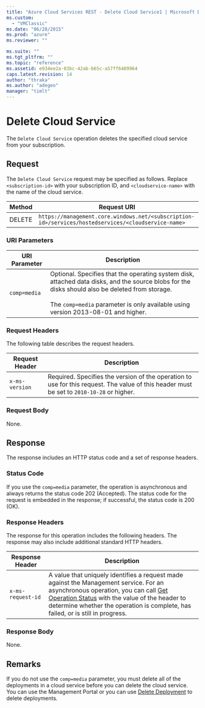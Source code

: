 ```yaml
---
title: "Azure Cloud Services REST - Delete Cloud Service1 | Microsoft Docs"
ms.custom: 
  - "VMClassic"
ms.date: "06/28/2015"
ms.prod: "azure"
ms.reviewer: ""

ms.suite: ""
ms.tgt_pltfrm: ""
ms.topic: "reference"
ms.assetid: e934ee2a-03bc-42ab-b65c-a57ff6489964
caps.latest.revision: 14
author: "thraka"
ms.author: "adegeo"
manager: "timlt"
---
```

# Delete Cloud Service
The `Delete Cloud Service` operation deletes the specified cloud service from your subscription.  
  
## Request  
 The `Delete Cloud Service` request may be specified as follows. Replace `<subscription-id>` with your subscription ID, and `<cloudservice-name>` with the name of the cloud service.  
  
|Method|Request URI|  
|------------|-----------------|  
|DELETE|`https://management.core.windows.net/<subscription-id>/services/hostedservices/<cloudservice-name>`|  
  
### URI Parameters  
  
|URI Parameter|Description|  
|-------------------|-----------------|  
|`comp=media`|Optional. Specifies that the operating system disk, attached data disks, and the source blobs for the disks should also be deleted from storage.<br /><br /> The `comp=media` parameter is only available using version 2013-08-01 and higher.|  
  
### Request Headers  
 The following table describes the request headers.  
  
|Request Header|Description|  
|--------------------|-----------------|  
|`x-ms-version`|Required. Specifies the version of the operation to use for this request. The value of this header must be set to `2010-10-28` or higher.|  
  
### Request Body  
 None.  
  
## Response  
 The response includes an HTTP status code and a set of response headers.  
  
### Status Code  
 If you use the `comp=media` parameter, the operation is asynchronous and always returns the status code 202 (Accepted). The status code for the request is embedded in the response; if successful, the status code is 200 (OK).  
  
### Response Headers  
 The response for this operation includes the following headers. The response may also include additional standard HTTP headers.  
  
|Response Header|Description|  
|---------------------|-----------------|  
|`x-ms-request-id`|A value that uniquely identifies a request made against the Management service. For an asynchronous operation, you can call [Get Operation Status](http://msdn.microsoft.com/library/azure/1215ece5-cbef-4a85-a3db-ab6c20c2c6df) with the value of the header to determine whether the operation is complete, has failed, or is still in progress.|  
  
### Response Body  
 None.  
  
## Remarks  
 If you do not use the `comp=media` parameter, you must delete all of the deployments in a cloud service before you can delete the cloud service. You can use the Management Portal or you can use [Delete Deployment](rest-delete-deployment.md) to delete deployments.